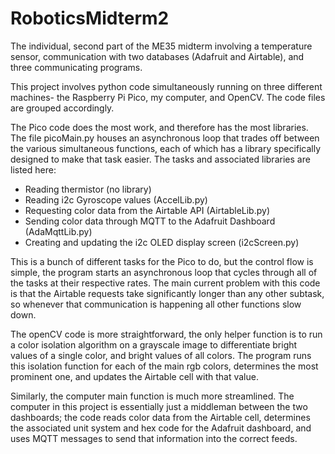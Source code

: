 # RoboticsMidterm2
The individual, second part of the ME35 midterm involving a temperature sensor, communication with two databases (Adafruit and Airtable), and three communicating programs.

This project involves python code simultaneously running on three different machines- the Raspberry Pi Pico, my computer, and OpenCV. The code files are grouped accordingly. 

The Pico code does the most work, and therefore has the most libraries. The file picoMain.py houses an asynchronous loop that trades off between the various simultaneous functions, each of which has a library specifically designed to make that task easier. The tasks and associated libraries are listed here:
- Reading thermistor (no library)
- Reading i2c Gyroscope values (AccelLib.py)
- Requesting color data from the Airtable API (AirtableLib.py)
- Sending color data through MQTT to the Adafruit Dashboard (AdaMqttLib.py)
- Creating and updating the i2c OLED display screen (i2cScreen.py)

This is a bunch of different tasks for the Pico to do, but the control flow is simple, the program starts an asynchronous loop that cycles through all of the tasks at their respective rates. The main current problem with this code is that the Airtable requests take significantly longer than any other subtask, so whenever that communication is happening all other functions slow down.


The openCV code is more straightforward, the only helper function is to run a color isolation algorithm on a grayscale image to differentiate bright values of a single color, and bright values of all colors. The program runs this isolation function for each of the main rgb colors, determines the most prominent one, and updates the Airtable cell with that value.

Similarly, the computer main function is much more streamlined. The computer in this project is essentially just a middleman between the two dashboards; the code reads color data from the Airtable cell, determines the associated unit system and hex code for the Adafruit dashboard, and uses MQTT messages to send that information into the correct feeds. 

